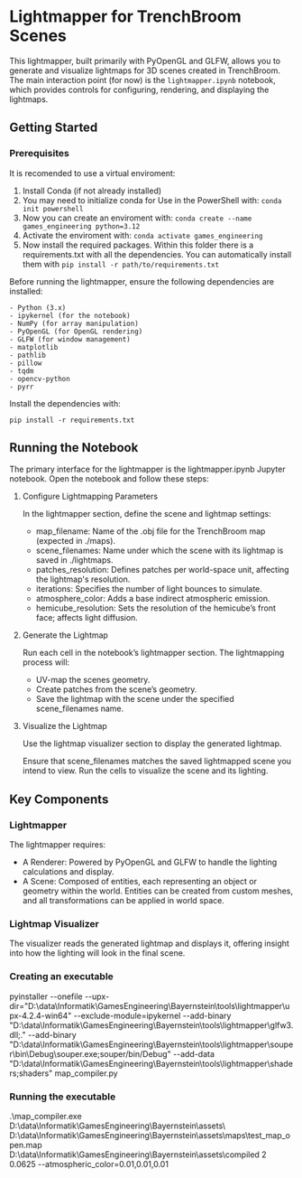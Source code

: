 # Lightmapper for TrenchBroom Scenes

This lightmapper, built primarily with PyOpenGL and GLFW, allows you to generate and visualize lightmaps for 3D scenes created in TrenchBroom. The main interaction point (for now) is the `lightmapper.ipynb` notebook, which provides controls for configuring, rendering, and displaying the lightmaps.


## Getting Started
### Prerequisites

It is recomended to use a virtual enviroment:

1. Install Conda (if not already installed)
2. You may need to initialize conda for Use in the PowerShell with:
    `conda init powershell`
3. Now you can create an enviroment with:
    `conda create --name games_engineering python=3.12`
4. Activate the enviroment with:
    `conda activate games_engineering`
5. Now install the required packages. Within this folder there is a requirements.txt with all the dependencies. You can automatically install them with `pip install -r path/to/requirements.txt`

Before running the lightmapper, ensure the following dependencies are installed:

    - Python (3.x)
    - ipykernel (for the notebook)
    - NumPy (for array manipulation)
    - PyOpenGL (for OpenGL rendering)
    - GLFW (for window management)
    - matplotlib
    - pathlib
    - pillow
    - tqdm
    - opencv-python
    - pyrr

Install the dependencies with:

`pip install -r requirements.txt`


## Running the Notebook

The primary interface for the lightmapper is the lightmapper.ipynb Jupyter notebook. Open the notebook and follow these steps:

1. Configure Lightmapping Parameters

    In the lightmapper section, define the scene and lightmap settings:

    - map_filename: Name of the .obj file for the TrenchBroom map (expected in ./maps).
    - scene_filenames: Name under which the scene with its lightmap is saved in ./lightmaps.
    - patches_resolution: Defines patches per world-space unit, affecting the lightmap's resolution.
    - iterations: Specifies the number of light bounces to simulate.
    - atmosphere_color: Adds a base indirect atmospheric emission.
    - hemicube_resolution: Sets the resolution of the hemicube’s front face; affects light diffusion.

2. Generate the Lightmap 

    Run each cell in the notebook’s lightmapper section. The lightmapping process will:

    - UV-map the scenes geometry.
    - Create patches from the scene’s geometry.
    - Save the lightmap with the scene under the specified scene_filenames name.

3. Visualize the Lightmap 

    Use the lightmap visualizer section to display the generated lightmap.

    Ensure that scene_filenames matches the saved lightmapped scene you intend to view. Run the cells to visualize the scene and its lighting.


## Key Components

### Lightmapper

The lightmapper requires:

- A Renderer: Powered by PyOpenGL and GLFW to handle the lighting calculations and display.
- A Scene: Composed of entities, each representing an object or geometry within the world. Entities can be created from custom meshes, and all transformations can be applied in world space.


### Lightmap Visualizer

The visualizer reads the generated lightmap and displays it, offering insight into how the lighting will look in the final scene.


### Creating an executable

pyinstaller --onefile --upx-dir="D:\data\Informatik\GamesEngineering\Bayernstein\tools\lightmapper\upx-4.2.4-win64" --exclude-module=ipykernel --add-binary "D:\data\Informatik\GamesEngineering\Bayernstein\tools\lightmapper\glfw3.dll;." --add-binary "D:\data\Informatik\GamesEngineering\Bayernstein\tools\lightmapper\souper\bin\Debug\souper.exe;souper/bin/Debug" --add-data "D:\data\Informatik\GamesEngineering\Bayernstein\tools\lightmapper\shaders;shaders" map_compiler.py


### Running the executable

.\map_compiler.exe D:\data\Informatik\GamesEngineering\Bayernstein\assets\ D:\data\Informatik\GamesEngineering\Bayernstein\assets\maps\test_map_open.map D:\data\Informatik\GamesEngineering\Bayernstein\assets\compiled 2 0.0625 --atmospheric_color=0.01,0.01,0.01